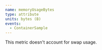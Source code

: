 ```yaml
---
name: memoryUsageBytes
type: attribute
units: bytes (B)
events:
  - ContainerSample
---
```


This metric doesn't account for swap usage.
